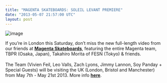 ```yaml
---
title: "MAGENTA SKATEBOARDS: SOLEIL LEVANT PREMIERE"
date: "2013-05-07 21:57:00 UTC"
layout: post
---
```


<p><img alt="image" src="http://media.tumblr.com/f2af27adcd97031a3903c6f00e111726/tumblr_inline_mmg7g637bz1qz4rgp.jpg"/></p>
<p>If you&#8217;re in London this Saturday, don&#8217;t miss the <span><span class="fsl">new full-length video from our friends at <a href="http://www.magentaskateboards.com/"><strong>Magenta Skateboards</strong></a>, featuring the entire Magenta team, TBPR (Osaka, Japan), Takahiro Morita of FESN (Tokyo) &amp; friends.<br/><br/> The Team (Vivien Feil, Leo Valls, Zach Lyons, Jimmy Lannon, Soy Panday + Special Guests) will be visiting the UK (London, Bristol and Manchester) from May 7th - May 21st 2013. More info <strong><a href="https://www.facebook.com/events/538462529529308/">here</a></strong>.<br/></span></span></p>
